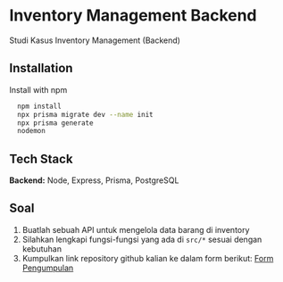 # Inventory Management Backend

Studi Kasus Inventory Management (Backend)

## Installation

Install with npm

```bash
  npm install
  npx prisma migrate dev --name init
  npx prisma generate
  nodemon
```

## Tech Stack

**Backend:** Node, Express, Prisma, PostgreSQL

## Soal

1. Buatlah sebuah API untuk mengelola data barang di inventory
2. Silahkan lengkapi fungsi-fungsi yang ada di `src/*` sesuai dengan kebutuhan
3. Kumpulkan link repository github kalian ke dalam form berikut: [Form Pengumpulan](https://forms.gle/5EBHbWQrnPEm45ccA)
